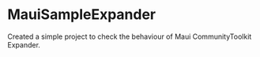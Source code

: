 # MauiSampleExpander

Created a simple project to check the behaviour of Maui CommunityToolkit Expander.
